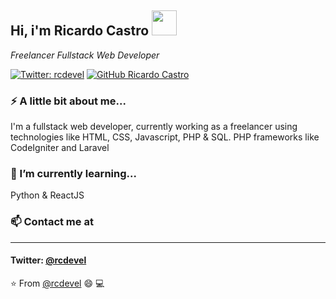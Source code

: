 <h2>Hi, i'm Ricardo Castro <img src="https://upload.wikimedia.org/wikipedia/commons/c/c3/Python-logo-notext.svg" width="40"></h2>
<p><em>Freelancer Fullstack Web Developer</em></p>

[![Twitter: rcdevel](https://img.shields.io/twitter/follow/rcdevel?style=social)](https://twitter.com/rcdevel)
[![GitHub Ricardo Castro](https://img.shields.io/github/followers/rcdevel?label=follow&style=social)](https://github.com/rcdevel)


### ⚡ A little bit about me...  

I'm a fullstack web developer, currently working as a freelancer using technologies like HTML, CSS, Javascript, PHP & SQL. PHP frameworks like CodeIgniter and Laravel

### 🌱 I’m currently learning...
Python & ReactJS


### 📫 Contact me at
* * *
#### Twitter: <a href="https://twitter.com/rcdevel?ref_src=twsrc%5Etfw" class="twitter-follow-button" data-show-count="false" target="_blank">@rcdevel</a>


⭐️ From [@rcdevel](https://github.com/rcdevel) 😄 💻 

<!--
**rcdevel/rcdevel** is a ✨ _special_ ✨ repository because its `README.md` (this file) appears on your GitHub profile.

Here are some ideas to get you started:

- 🔭 I’m currently working on ...
- 🌱 I’m currently learning ...
- 👯 I’m looking to collaborate on ...
- 🤔 I’m looking for help with ...
- 💬 Ask me about ...
- 📫 How to reach me: ...
- 😄 Pronouns: ...
- ⚡ Fun fact: ...
-->
